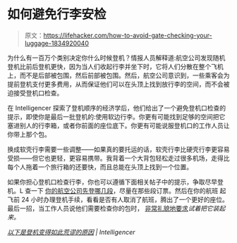 # 如何避免行李安检

> 原文：<https://lifehacker.com/how-to-avoid-gate-checking-your-luggage-1834920040>

为什么有一百万个类别决定你什么时候登机？情报人员解释道:航空公司发现随机登机比前后登机更快，因为当人们收起行李并坐下时，它将人们分散在整个飞机上，而不是后部被包围，然后前部被包围。然后，航空公司意识到，一些乘客会为提前登机支付更多费用，从而保证他们可以在头顶上找到放行李的空间，而不会被迫接受登机口检查。



在 Intelligencer 探索了登机顺序的经济学后，他们给出了一个避免登机口检查的提示，即使你是最后一批登机的:使用软边行李。你更有可能找到足够的空间把它塞进别人的行李箱，或者你前面的座位底下。你更有可能说服登机口的工作人员让你带上那个包。

换成软壳行李需要一些调整——如果真的要托运的话，软壳行李比硬壳行李更容易受损——但它也更轻，更容易携带。我背着一个大背包轻松走过很多机场，走得比每个人拖着一个旅行箱的还要快，而且总能在头顶上找到一个位置。

如果你担心登机口检查行李，你也可以遵循下面相关帖子中的提示，争取尽早登机。L 查一下 [你的航空公司先登哪几段](https://lifehacker.com/how-different-airlines-board-their-passengers-1794474413)，尽量在那些段订票。然后在你的航班 起飞前 24 小时办理登机手续，看看是否有人取消了航班，腾出了一个更好的座位。最后一招，当工作人员说他们需要检查你的包时， [非常礼貌地要求](https://lifehacker.com/how-to-lie-cheat-and-steal-your-way-to-a-perfect-flig-5797541)*试着把它装起来。*

*[以下是登机变得如此荒谬的原因](http://nymag.com/intelligencer/2019/05/heres-why-airplane-boarding-got-so-ridiculous.html) | Intelligencer*
